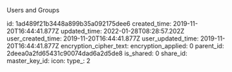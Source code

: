 Users and Groups

id: 1ad489f21b3448a899b35a092175dee6
created_time: 2019-11-20T16:44:41.877Z
updated_time: 2022-01-28T08:28:57.202Z
user_created_time: 2019-11-20T16:44:41.877Z
user_updated_time: 2019-11-20T16:44:41.877Z
encryption_cipher_text: 
encryption_applied: 0
parent_id: 2deea0a2fd65431c90074dad6a2d5de8
is_shared: 0
share_id: 
master_key_id: 
icon: 
type_: 2
